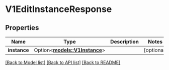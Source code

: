 # V1EditInstanceResponse

## Properties

Name | Type | Description | Notes
------------ | ------------- | ------------- | -------------
**instance** | Option<[**models::V1Instance**](v1Instance.md)> |  | [optional]

[[Back to Model list]](../README.md#documentation-for-models) [[Back to API list]](../README.md#documentation-for-api-endpoints) [[Back to README]](../README.md)


